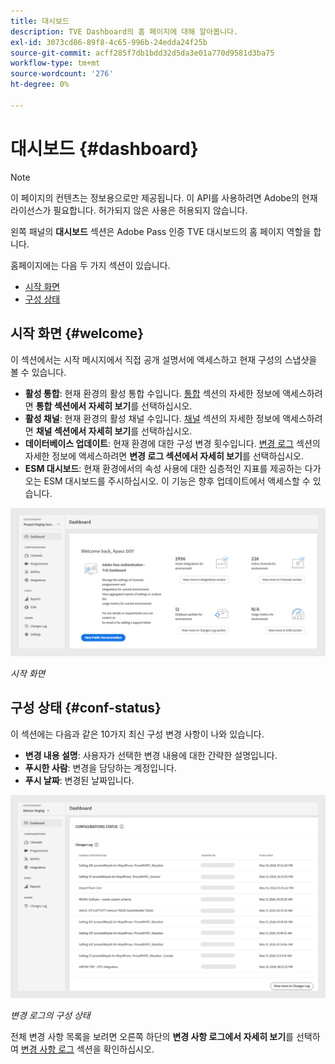 ```yaml
---
title: 대시보드
description: TVE Dashboard의 홈 페이지에 대해 알아봅니다.
exl-id: 3073cd86-89f8-4c65-996b-24edda24f25b
source-git-commit: acff285f7db1bdd32d5da3e01a770d9581d3ba75
workflow-type: tm+mt
source-wordcount: '276'
ht-degree: 0%

---
```


# 대시보드 {#dashboard}

>[!NOTE]
>
>이 페이지의 컨텐츠는 정보용으로만 제공됩니다. 이 API를 사용하려면 Adobe의 현재 라이선스가 필요합니다. 허가되지 않은 사용은 허용되지 않습니다.

왼쪽 패널의 **대시보드** 섹션은 Adobe Pass 인증 TVE 대시보드의 홈 페이지 역할을 합니다.

홈페이지에는 다음 두 가지 섹션이 있습니다.

* [시작 화면](#welcome-screen)
* [구성 상태](#configuration-status)

## 시작 화면 {#welcome}

이 섹션에서는 시작 메시지에서 직접 공개 설명서에 액세스하고 현재 구성의 스냅샷을 볼 수 있습니다.

* **활성 통합**: 현재 환경의 활성 통합 수입니다. [통합](tve-dashboard-integrations.md) 섹션의 자세한 정보에 액세스하려면 **통합 섹션에서 자세히 보기**&#x200B;를 선택하십시오.
* **활성 채널**: 현재 환경의 활성 채널 수입니다. [채널](tve-dashboard-channels.md) 섹션의 자세한 정보에 액세스하려면 **채널 섹션에서 자세히 보기**&#x200B;를 선택하십시오.
* **데이터베이스 업데이트**: 현재 환경에 대한 구성 변경 횟수입니다. [변경 로그](tve-dashboard-changes-log.md) 섹션의 자세한 정보에 액세스하려면 **변경 로그 섹션에서 자세히 보기**&#x200B;를 선택하십시오.
* **ESM 대시보드**: 현재 환경에서의 속성 사용에 대한 심층적인 지표를 제공하는 다가오는 ESM 대시보드를 주시하십시오. 이 기능은 향후 업데이트에서 액세스할 수 있습니다.

![시작 화면](../../assets/tve-dashboard/new-tve-dashboard/dashboard/dashboard-welcome-panel-view.png)

*시작 화면*

## 구성 상태 {#conf-status}

이 섹션에는 다음과 같은 10가지 최신 구성 변경 사항이 나와 있습니다.

* **변경 내용 설명**: 사용자가 선택한 변경 내용에 대한 간략한 설명입니다.
* **푸시한 사람**: 변경을 담당하는 계정입니다.
* **푸시 날짜**: 변경된 날짜입니다.

![변경 로그의 구성 상태](../../assets/tve-dashboard/new-tve-dashboard/dashboard/dashboard-configuration-status-panel-view.png)

*변경 로그의 구성 상태*

전체 변경 사항 목록을 보려면 오른쪽 하단의 **변경 사항 로그에서 자세히 보기**&#x200B;를 선택하여 [변경 사항 로그](tve-dashboard-changes-log.md) 섹션을 확인하십시오.
